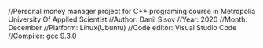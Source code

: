 //Personal money manager project for C++ programing course in Metropolia University Of Applied Scientist
//Author: Danil Sisov
//Year: 2020
//Month: December
//Platform: Linux(Ubuntu)
//Code editor: Visual Studio Code
//Compiler: gcc 9.3.0
